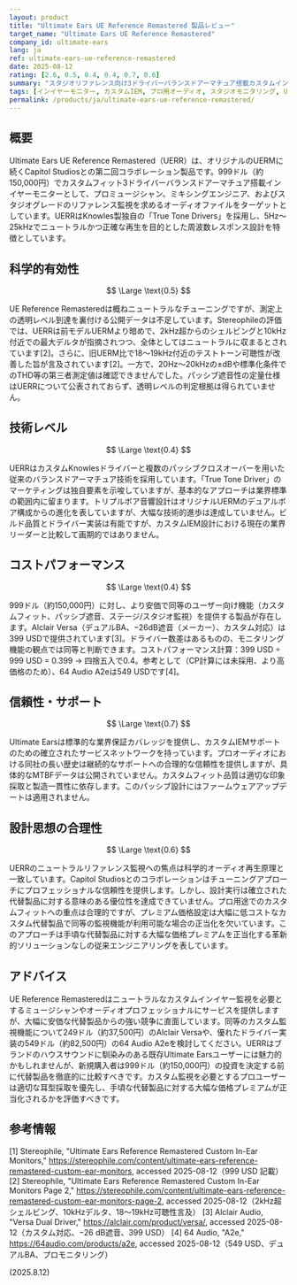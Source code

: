 ```yaml
---
layout: product
title: "Ultimate Ears UE Reference Remastered 製品レビュー"
target_name: "Ultimate Ears UE Reference Remastered"
company_id: ultimate-ears
lang: ja
ref: ultimate-ears-ue-reference-remastered
date: 2025-08-12
rating: [2.6, 0.5, 0.4, 0.4, 0.7, 0.6]
summary: "スタジオリファレンス向け3ドライバーバランスドアーマチュア搭載カスタムインイヤーモニターで、ニュートラルチューニングを特徴とするが、999ドル（約150,000円）価格帯での競合他社製品の優位性が顕著"
tags: [インイヤーモニター, カスタムIEM, プロ用オーディオ, スタジオモニタリング, Ultimate Ears]
permalink: /products/ja/ultimate-ears-ue-reference-remastered/
---
```


## 概要

Ultimate Ears UE Reference Remastered（UERR）は、オリジナルのUERMに続くCapitol Studiosとの第二回コラボレーション製品です。999ドル（約150,000円）でカスタムフィット3ドライバーバランスドアーマチュア搭載インイヤーモニターとして、プロミュージシャン、ミキシングエンジニア、およびスタジオグレードのリファレンス監視を求めるオーディオファイルをターゲットとしています。UERRはKnowles製独自の「True Tone Drivers」を採用し、5Hz～25kHzでニュートラルかつ正確な再生を目的とした周波数レスポンス設計を特徴としています。

## 科学的有効性

$$ \Large \text{0.5} $$

UE Reference Remasteredは概ねニュートラルなチューニングですが、測定上の透明レベル到達を裏付ける公開データは不足しています。Stereophileの評価では、UERRは前モデルUERMより暗めで、2kHz超からのシェルビングと10kHz付近での最大デルタが指摘されつつ、全体としてはニュートラルに収まるとされています[2]。さらに、旧UERM比で18～19kHz付近のテストトーン可聴性が改善した旨が言及されています[2]。一方で、20Hz～20kHzの±dBや標準化条件でのTHD等の第三者測定値は確認できませんでした。パッシブ遮音性の定量仕様はUERRについて公表されておらず、透明レベルの判定根拠は得られていません。

## 技術レベル

$$ \Large \text{0.4} $$

UERRはカスタムKnowlesドライバーと複数のパッシブクロスオーバーを用いた従来のバランスドアーマチュア技術を採用しています。「True Tone Driver」のマーケティングは独自要素を示唆していますが、基本的なアプローチは業界標準の範囲内に留まります。トリプルボア音響設計はオリジナルUERMのデュアルボア構成からの進化を表していますが、大幅な技術的進歩は達成していません。ビルド品質とドライバー実装は有能ですが、カスタムIEM設計における現在の業界リーダーと比較して画期的ではありません。

## コストパフォーマンス

$$ \Large \text{0.4} $$

999ドル（約150,000円）に対し、より安価で同等のユーザー向け機能（カスタムフィット、パッシブ遮音、ステージ/スタジオ監視）を提供する製品が存在します。Alclair Versa（デュアルBA、−26dB遮音（メーカー）、カスタム対応）は399 USDで提供されています[3]。ドライバー数差はあるものの、モニタリング機能の観点では同等と判断できます。コストパフォーマンス計算：399 USD ÷ 999 USD = 0.399 → 四捨五入で0.4。参考として（CP計算には未採用、より高価格のため）、64 Audio A2eは549 USDです[4]。

## 信頼性・サポート

$$ \Large \text{0.7} $$

Ultimate Earsは標準的な業界保証カバレッジを提供し、カスタムIEMサポートのための確立されたサービスネットワークを持っています。プロオーディオにおける同社の長い歴史は継続的なサポートへの合理的な信頼性を提供しますが、具体的なMTBFデータは公開されていません。カスタムフィット品質は適切な印象採取と製造一貫性に依存します。このパッシブ設計にはファームウェアアップデートは適用されません。

## 設計思想の合理性

$$ \Large \text{0.6} $$

UERRのニュートラルリファレンス監視への焦点は科学的オーディオ再生原理と一致しています。Capitol Studiosとのコラボレーションはチューニングアプローチにプロフェッショナルな信頼性を提供します。しかし、設計実行は確立された代替製品に対する意味のある優位性を達成できていません。プロ用途でのカスタムフィットへの重点は合理的ですが、プレミアム価格設定は大幅に低コストなカスタム代替製品で同等の監視機能が利用可能な場合の正当化を欠いています。このアプローチは手頃な代替製品に対する大幅な価格プレミアムを正当化する革新的ソリューションなしの従来エンジニアリングを表しています。

## アドバイス

UE Reference Remasteredはニュートラルなカスタムインイヤー監視を必要とするミュージシャンやオーディオプロフェッショナルにサービスを提供しますが、大幅に安価な代替製品からの強い競争に直面しています。同等のカスタム監視機能について249ドル（約37,500円）のAlclair Versaや、優れたドライバー実装の549ドル（約82,500円）の64 Audio A2eを検討してください。UERRはブランドのハウスサウンドに馴染みのある既存Ultimate Earsユーザーには魅力的かもしれませんが、新規購入者は999ドル（約150,000円）の投資を決定する前に代替製品を徹底的に比較すべきです。カスタム監視を必要とするプロユーザーは適切な耳型採取を優先し、手頃な代替製品に対する大幅な価格プレミアムが正当化されるかを評価すべきです。

## 参考情報

[1] Stereophile, "Ultimate Ears Reference Remastered Custom In-Ear Monitors," https://stereophile.com/content/ultimate-ears-reference-remastered-custom-ear-monitors, accessed 2025-08-12（999 USD 記載）
[2] Stereophile, "Ultimate Ears Reference Remastered Custom In-Ear Monitors Page 2," https://stereophile.com/content/ultimate-ears-reference-remastered-custom-ear-monitors-page-2, accessed 2025-08-12（2kHz超シェルビング、10kHzデルタ、18～19kHz可聴性言及）
[3] Alclair Audio, "Versa Dual Driver," https://alclair.com/product/versa/, accessed 2025-08-12（カスタム対応、−26 dB遮音、399 USD）
[4] 64 Audio, "A2e," https://64audio.com/products/a2e, accessed 2025-08-12（549 USD、デュアルBA、プロモニタリング）

(2025.8.12)